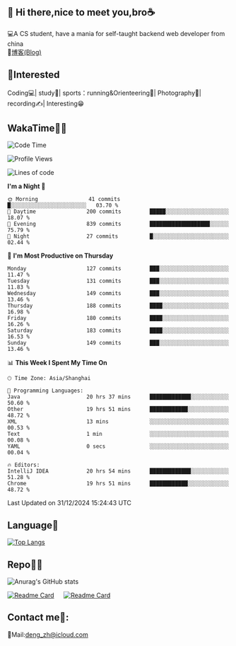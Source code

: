 👋 Hi there,nice to meet you,bro☕
---
💻A CS student, have a mania for self-taught backend web developer from china   
📌[博客(Blog)](https://github.com/HealUP/MyBlog)

 <!-- waka-box start -->
 <!-- waka-box end -->
 
🧲**Interested**
--
Coding💻| study📖| sports：running&Orienteering🏃‍| Photography📸| recording✍️| Interesting😁

WakaTime👨‍💻
---
<!--START_SECTION:waka-->
![Code Time](http://img.shields.io/badge/Code%20Time-2%2C345%20hrs%2026%20mins-blue)

![Profile Views](http://img.shields.io/badge/Profile%20Views-0-blue)

![Lines of code](https://img.shields.io/badge/From%20Hello%20World%20I%27ve%20Written-205.0%20thousand%20lines%20of%20code-blue)

**I'm a Night 🦉** 

```text
🌞 Morning                41 commits          █░░░░░░░░░░░░░░░░░░░░░░░░   03.70 % 
🌆 Daytime                200 commits         █████░░░░░░░░░░░░░░░░░░░░   18.07 % 
🌃 Evening                839 commits         ███████████████████░░░░░░   75.79 % 
🌙 Night                  27 commits          █░░░░░░░░░░░░░░░░░░░░░░░░   02.44 % 
```
📅 **I'm Most Productive on Thursday** 

```text
Monday                   127 commits         ███░░░░░░░░░░░░░░░░░░░░░░   11.47 % 
Tuesday                  131 commits         ███░░░░░░░░░░░░░░░░░░░░░░   11.83 % 
Wednesday                149 commits         ███░░░░░░░░░░░░░░░░░░░░░░   13.46 % 
Thursday                 188 commits         ████░░░░░░░░░░░░░░░░░░░░░   16.98 % 
Friday                   180 commits         ████░░░░░░░░░░░░░░░░░░░░░   16.26 % 
Saturday                 183 commits         ████░░░░░░░░░░░░░░░░░░░░░   16.53 % 
Sunday                   149 commits         ███░░░░░░░░░░░░░░░░░░░░░░   13.46 % 
```


📊 **This Week I Spent My Time On** 

```text
🕑︎ Time Zone: Asia/Shanghai

💬 Programming Languages: 
Java                     20 hrs 37 mins      █████████████░░░░░░░░░░░░   50.60 % 
Other                    19 hrs 51 mins      ████████████░░░░░░░░░░░░░   48.72 % 
XML                      13 mins             ░░░░░░░░░░░░░░░░░░░░░░░░░   00.53 % 
Text                     1 min               ░░░░░░░░░░░░░░░░░░░░░░░░░   00.08 % 
YAML                     0 secs              ░░░░░░░░░░░░░░░░░░░░░░░░░   00.04 % 

🔥 Editors: 
IntelliJ IDEA            20 hrs 54 mins      █████████████░░░░░░░░░░░░   51.28 % 
Chrome                   19 hrs 51 mins      ████████████░░░░░░░░░░░░░   48.72 % 
```


 Last Updated on 31/12/2024 15:24:43 UTC
<!--END_SECTION:waka-->

Language🚀
---
[![Top Langs](https://github-readme-stats.vercel.app/api/top-langs/?username=HealUP&layout=compact&hide_border=true)](https://github.com/HealUP)

Repo🧑‍💻
---
![Anurag's GitHub stats](https://github-readme-stats.vercel.app/api?username=HealUP&count_private=true&show_icons=true&theme=gruvbox&hide_border=true) 

[![Readme Card](https://github-readme-stats.vercel.app/api/pin/?username=HealUP&repo=InternetEy&theme=transparent)](https://github.com/HealUP/InternetEy) &emsp;
[![Readme Card](https://github-readme-stats.vercel.app/api/pin/?username=HealUP&repo=CampusExperience&theme=transparent)](https://github.com/HealUP/CampusExperience)


Contact me📱:
---
📮Mail:deng_zh@icloud.com  
